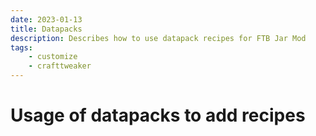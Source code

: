 ```yaml
---
date: 2023-01-13
title: Datapacks
description: Describes how to use datapack recipes for FTB Jar Mod
tags:
    - customize
    - crafttweaker
---
```


# Usage of datapacks to add recipes